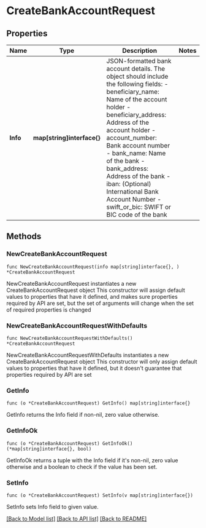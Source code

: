 # CreateBankAccountRequest

## Properties

Name | Type | Description | Notes
------------ | ------------- | ------------- | -------------
**Info** | **map[string]interface{}** | JSON-formatted bank account details. The object should include the following fields: - beneficiary_name: Name of the account holder - beneficiary_address: Address of the account holder - account_number: Bank account number - bank_name: Name of the bank - bank_address: Address of the bank - iban: (Optional) International Bank Account Number - swift_or_bic: SWIFT or BIC code of the bank  | 

## Methods

### NewCreateBankAccountRequest

`func NewCreateBankAccountRequest(info map[string]interface{}, ) *CreateBankAccountRequest`

NewCreateBankAccountRequest instantiates a new CreateBankAccountRequest object
This constructor will assign default values to properties that have it defined,
and makes sure properties required by API are set, but the set of arguments
will change when the set of required properties is changed

### NewCreateBankAccountRequestWithDefaults

`func NewCreateBankAccountRequestWithDefaults() *CreateBankAccountRequest`

NewCreateBankAccountRequestWithDefaults instantiates a new CreateBankAccountRequest object
This constructor will only assign default values to properties that have it defined,
but it doesn't guarantee that properties required by API are set

### GetInfo

`func (o *CreateBankAccountRequest) GetInfo() map[string]interface{}`

GetInfo returns the Info field if non-nil, zero value otherwise.

### GetInfoOk

`func (o *CreateBankAccountRequest) GetInfoOk() (*map[string]interface{}, bool)`

GetInfoOk returns a tuple with the Info field if it's non-nil, zero value otherwise
and a boolean to check if the value has been set.

### SetInfo

`func (o *CreateBankAccountRequest) SetInfo(v map[string]interface{})`

SetInfo sets Info field to given value.



[[Back to Model list]](../README.md#documentation-for-models) [[Back to API list]](../README.md#documentation-for-api-endpoints) [[Back to README]](../README.md)


